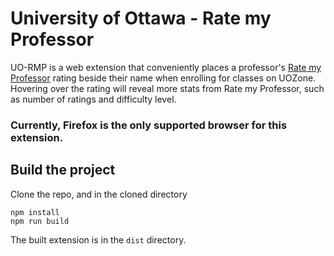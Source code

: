 # University of Ottawa - Rate my Professor
UO-RMP is a web extension that conveniently places a professor's [Rate my Professor](https://www.ratemyprofessors.com) rating beside their name when enrolling for classes on UOZone. Hovering over the rating will reveal more stats from Rate my Professor, such as number of ratings and difficulty level.

### Currently, Firefox is the only supported browser for this extension.

## Build the project
Clone the repo, and in the cloned directory
```
npm install
npm run build
```
The built extension is in the `dist` directory.
